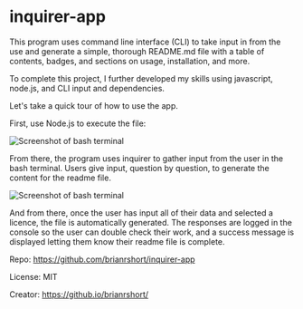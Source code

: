 # inquirer-app
This program uses command line interface (CLI) to take input in from the use and generate a simple, 
thorough README.md file with a table of contents, badges, and sections on usage, installation, and more. 

To complete this project, I further developed my skills using javascript, node.js, and CLI input and dependencies.

Let's take a quick tour of how to use the app.

First, use Node.js to execute the file:

![Screenshot of bash terminal](https://brianrshort.github.io/inquirer-app/Assets/Screenshot1.jpg)

From there, the program uses inquirer to gather input from the user in the bash terminal. Users
give input, question by question, to generate the content for the readme file.

![Screenshot of bash terminal](https://brianrshort.github.io/inquirer-app/Assets/Screenshot2.jpg)

And from there, once the user has input all of their data and selected a licence, the file is automatically generated. 
The responses are logged in the console so the user can double check their work, and a success message is 
displayed letting them know their readme file is complete. 

Repo: https://github.com/brianrshort/inquirer-app

License: MIT

Creator: https://github.io/brianrshort/

